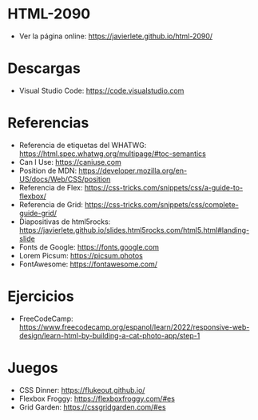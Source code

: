 # HTML-2090

- Ver la página online: https://javierlete.github.io/html-2090/

# Descargas

- Visual Studio Code: https://code.visualstudio.com

# Referencias

- Referencia de etiquetas del WHATWG: https://html.spec.whatwg.org/multipage/#toc-semantics
- Can I Use: https://caniuse.com
- Position de MDN: https://developer.mozilla.org/en-US/docs/Web/CSS/position
- Referencia de Flex: https://css-tricks.com/snippets/css/a-guide-to-flexbox/
- Referencia de Grid: https://css-tricks.com/snippets/css/complete-guide-grid/
- Diapositivas de html5rocks: https://javierlete.github.io/slides.html5rocks.com/html5.html#landing-slide
- Fonts de Google: https://fonts.google.com
- Lorem Picsum: https://picsum.photos
- FontAwesome: https://fontawesome.com/

# Ejercicios

- FreeCodeCamp: https://www.freecodecamp.org/espanol/learn/2022/responsive-web-design/learn-html-by-building-a-cat-photo-app/step-1

# Juegos

- CSS Dinner: https://flukeout.github.io/
- Flexbox Froggy: https://flexboxfroggy.com/#es
- Grid Garden: https://cssgridgarden.com/#es

